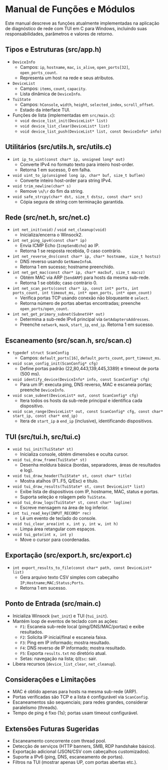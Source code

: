 # Manual de Funções e Módulos

Este manual descreve as funções atualmente implementadas na aplicação de diagnóstico de rede com TUI em C para Windows, incluindo suas responsabilidades, parâmetros e valores de retorno.

## Tipos e Estruturas (src/app.h)
- `DeviceInfo`
  - Campos: `ip`, `hostname`, `mac`, `is_alive`, `open_ports[32]`, `open_ports_count`.
  - Representa um host na rede e seus atributos.
- `DeviceList`
  - Campos: `items`, `count`, `capacity`.
  - Lista dinâmica de `DeviceInfo`.
- `TuiState`
  - Campos: `hConsole`, `width`, `height`, `selected_index`, `scroll_offset`.
  - Estado da interface TUI.
- Funções de lista (implementadas em `src/main.c`):
  - `void device_list_init(DeviceList* list)`
  - `void device_list_clear(DeviceList* list)`
  - `void device_list_push(DeviceList* list, const DeviceInfo* info)`

## Utilitários (src/utils.h, src/utils.c)
- `int ip_to_uint(const char* ip, unsigned long* out)`
  - Converte IPv4 no formato texto para inteiro host-order.
  - Retorna 1 em sucesso, 0 em falha.
- `void uint_to_ip(unsigned long ip, char* buf, size_t buflen)`
  - Converte inteiro host-order para string IPv4.
- `void trim_newline(char* s)`
  - Remove `\n`/`\r` do fim da string.
- `void safe_strcpy(char* dst, size_t dstsz, const char* src)`
  - Cópia segura de string com terminação garantida.

## Rede (src/net.h, src/net.c)
- `int net_init(void)` / `void net_cleanup(void)`
  - Inicializa/encerra o Winsock2.
- `int net_ping_ipv4(const char* ip)`
  - Envia ICMP Echo (`IcmpSendEcho`) ao IP.
  - Retorna 1 se resposta recebida, 0 caso contrário.
- `int net_reverse_dns(const char* ip, char* hostname, size_t hostsz)`
  - DNS reverso usando `GetNameInfoA`.
  - Retorna 1 em sucesso; hostname preenchido.
- `int net_get_mac(const char* ip, char* macbuf, size_t macsz)`
  - Obtém MAC via ARP (`SendARP`) para hosts da mesma sub-rede.
  - Retorna 1 se obtido; caso contrário 0.
- `int net_scan_ports(const char* ip, const int* ports, int ports_count, int timeout_ms, int* open_ports, int* open_count)`
  - Verifica portas TCP usando conexão não bloqueante e `select`.
  - Retorna número de portas abertas encontradas; preenche `open_ports/open_count`.
- `int net_get_primary_subnet(SubnetV4* out)`
  - Determina a sub-rede IPv4 principal via `GetAdaptersAddresses`.
  - Preenche `network`, `mask`, `start_ip`, `end_ip`. Retorna 1 em sucesso.

## Escaneamento (src/scan.h, src/scan.c)
- `typedef struct ScanConfig`
  - Campos: `default_ports[16]`, `default_ports_count`, `port_timeout_ms`.
- `void scan_config_init(ScanConfig* cfg)`
  - Define portas padrão (22,80,443,139,445,3389) e timeout de porta (500 ms).
- `void identify_device(DeviceInfo* info, const ScanConfig* cfg)`
  - Para um IP: executa ping, DNS reverso, MAC e escaneia portas; preenche `DeviceInfo`.
- `void scan_subnet(DeviceList* out, const ScanConfig* cfg)`
  - Itera todos os hosts da sub-rede principal e identifica cada dispositivo.
- `void scan_range(DeviceList* out, const ScanConfig* cfg, const char* start_ip, const char* end_ip)`
  - Itera de `start_ip` a `end_ip` (inclusive), identificando dispositivos.

## TUI (src/tui.h, src/tui.c)
- `void tui_init(TuiState* st)`
  - Inicializa console, obtém dimensões e oculta cursor.
- `void tui_draw_frame(TuiState* st)`
  - Desenha moldura básica (bordas, separadores, áreas de resultados e log).
- `void tui_draw_header(TuiState* st, const char* title)`
  - Mostra atalhos (F1..F5, Q/Esc) e título.
- `void tui_draw_results(TuiState* st, const DeviceList* list)`
  - Exibe lista de dispositivos com IP, hostname, MAC, status e portas.
  - Suporta seleção e rolagem pelo `TuiState`.
- `void tui_draw_logs(TuiState* st, const char* logline)`
  - Escreve mensagem na área de log inferior.
- `int tui_read_key(INPUT_RECORD* rec)`
  - Lê um evento de teclado do console.
- `void tui_clear_area(int x, int y, int w, int h)`
  - Limpa área retangular com espaços.
- `void tui_goto(int x, int y)`
  - Move o cursor para coordenadas.

## Exportação (src/export.h, src/export.c)
- `int export_results_to_file(const char* path, const DeviceList* list)`
  - Gera arquivo texto CSV simples com cabeçalho `IP;Hostname;MAC;Status;Ports`.
  - Retorna 1 em sucesso.

## Ponto de Entrada (src/main.c)
- Inicializa Winsock (`net_init`) e TUI (`tui_init`).
- Mantém loop de eventos de teclado com as ações:
  - `F1`: Escaneia sub-rede local (ping/DNS/MAC/portas) e exibe resultados.
  - `F2`: Solicita IP inicial/final e escaneia faixa.
  - `F3`: Ping em IP informado; mostra resultado.
  - `F4`: DNS reverso de IP informado; mostra resultado.
  - `F5`: Exporta `results.txt` no diretório atual.
  - Setas: navegação na lista; `Q`/`Esc`: sair.
- Libera recursos (`device_list_clear`, `net_cleanup`).

## Considerações e Limitações
- MAC é obtido apenas para hosts na mesma sub-rede (ARP).
- Portas verificadas são TCP e a lista é configurável via `ScanConfig`.
- Escaneamentos são sequenciais; para redes grandes, considerar paralelismo (threads).
- Tempo de ping é fixo (1s); portas usam timeout configurável.

## Extensões Futuras Sugeridas
- Escaneamento concorrente com thread pool.
- Detecção de serviços (HTTP banners, SMB, RDP handshake básico).
- Exportação adicional (JSON/CSV com cabeçalhos customizados).
- Suporte a IPv6 (ping, DNS, escaneamento de portas).
- Filtros na TUI (mostrar apenas UP, com portas abertas etc.).